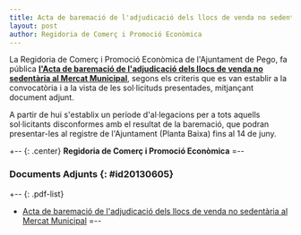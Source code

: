 ```yaml
---
title: Acta de baremació de l'adjudicació dels llocs de venda no sedentària al Mercat Municipal,
layout: post
author: Regidoria de Comerç i Promoció Econòmica
---
```

La Regidoria de Comerç i Promoció Econòmica de l'Ajuntament de Pego, fa pública **[l'Acta de baremació de l'adjudicació dels llocs de venda no sedentària  al Mercat Municipal](/pdf/news/20130530-acta-baremacio-llocs-venda-no-sedentaria-mercat-municipal.pdf)**, segons els criteris que es van establir a la convocatòria i a la vista de les sol·licituds presentades, mitjançant document adjunt.

A partir de hui s'establix un període d'al·legacions per a tots aquells sol·licitants disconformes amb el resultat de la baremació, que podran presentar-les al registre de l'Ajuntament (Planta Baixa) fins al 14 de juny.

+-- {: .center}
**Regidoria de Comerç i Promoció Econòmica**
=--

### Documents Adjunts {: #id20130605}
+-- {: .pdf-list}
* [Acta de baremació de l'adjudicació dels llocs de venda no sedentària  al Mercat Municipal](/pdf/news/20130530-acta-baremacio-llocs-venda-no-sedentaria-mercat-municipal.pdf)
=--